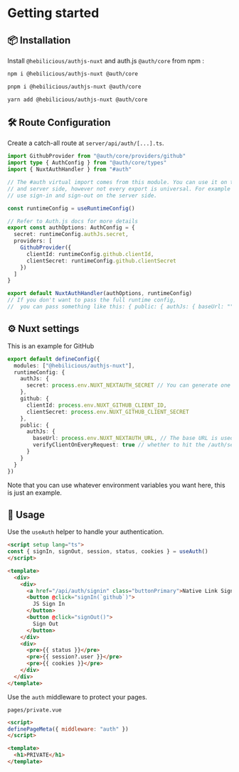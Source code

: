 # Getting started

## 📦 Installation

Install `@hebilicious/authjs-nuxt` and auth.js `@auth/core`  from npm :

```bash
npm i @hebilicious/authjs-nuxt @auth/core

pnpm i @hebilicious/authjs-nuxt @auth/core

yarn add @hebilicious/authjs-nuxt @auth/core
```

## 🛠️ Route Configuration

Create a catch-all route at `server/api/auth/[...].ts`. 

```ts
import GithubProvider from "@auth/core/providers/github"
import type { AuthConfig } from "@auth/core/types"
import { NuxtAuthHandler } from "#auth"

// The #auth virtual import comes from this module. You can use it on the client
// and server side, however not every export is universal. For example do not
// use sign-in and sign-out on the server side.

const runtimeConfig = useRuntimeConfig()

// Refer to Auth.js docs for more details
export const authOptions: AuthConfig = {
  secret: runtimeConfig.authJs.secret,
  providers: [
    GithubProvider({
      clientId: runtimeConfig.github.clientId,
      clientSecret: runtimeConfig.github.clientSecret
    })
  ]
}

export default NuxtAuthHandler(authOptions, runtimeConfig)
// If you don't want to pass the full runtime config,
//  you can pass something like this: { public: { authJs: { baseUrl: "" } } }
```

## ⚙️ Nuxt settings

This is an example for GitHub

 ```ts
export default defineConfig({
   modules: ["@hebilicious/authjs-nuxt"],
   runtimeConfig: {
     authJs: {
       secret: process.env.NUXT_NEXTAUTH_SECRET // You can generate one with `openssl rand -base64 32`
     },
     github: {
       clientId: process.env.NUXT_GITHUB_CLIENT_ID,
       clientSecret: process.env.NUXT_GITHUB_CLIENT_SECRET
     },
     public: {
       authJs: {
         baseUrl: process.env.NUXT_NEXTAUTH_URL, // The base URL is used for the Origin Check in prod only
         verifyClientOnEveryRequest: true // whether to hit the /auth/session endpoint on every client request
       }
     }
   }
})
  ```

Note that you can use whatever environment variables you want here, this is just an example.

## 📝 Usage

Use the `useAuth` helper to handle your authentication.

```html
<script setup lang="ts">
const { signIn, signOut, session, status, cookies } = useAuth()
</script>

<template>
  <div>
    <div>
      <a href="/api/auth/signin" class="buttonPrimary">Native Link Sign in</a>
      <button @click="signIn(`github`)">
        JS Sign In
      </button>
      <button @click="signOut()">
        Sign Out
      </button>
    </div>
    <div>
      <pre>{{ status }}</pre>
      <pre>{{ session?.user }}</pre>
      <pre>{{ cookies }}</pre>
    </div>
  </div>
</template>
```

Use the `auth` middleware to protect your pages.

`pages/private.vue`

```html
<script>
definePageMeta({ middleware: "auth" })
</script>

<template>
  <h1>PRIVATE</h1>
</template>
```